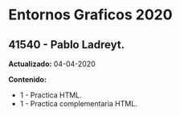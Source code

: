 # Entornos Graficos 2020

## 41540 - Pablo Ladreyt.

**Actualizado:** 04-04-2020

**Contenido:**
- 1 - Practica HTML.
- 1 - Practica complementaria HTML.
